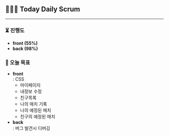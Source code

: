 ## 👨🏻‍💻 Today Daily Scrum

<hr>

### ⏳ 진행도

- **front (55%)**<br>
- **back (98%)**<br>

### 🎯 오늘 목표

- **front**<br>
  : CSS
  - 마이페이지
  - 내정보 수정
  - 친구목록
  - 나의 매치 기록
  - 나의 예정된 매치
  - 친구의 예정된 매치
- **back**<br>
  : 버그 발견시 디버깅<br>
